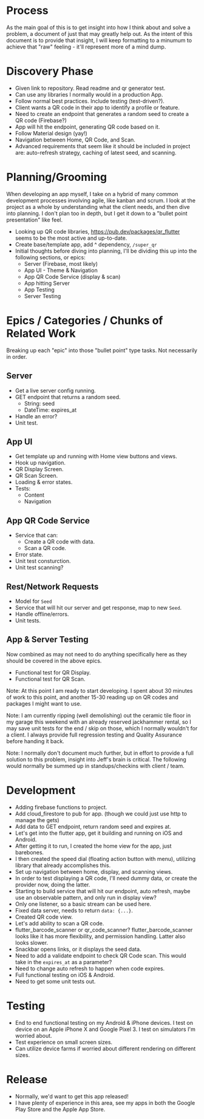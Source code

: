 # Process

As the main goal of this is to get insight into how I think about and solve a problem, a document of just that may greatly help out. As the intent of this document is to provide that insight, I will keep formatting to a minumum to achieve that "raw" feeling - it'll represent more of a mind dump.

# Discovery Phase

- Given link to repository. Read readme and qr generator test.
- Can use any libraries I normally would in a production App.
- Follow normal best practices. Include testing (test-driven?).
- Client wants a QR code in their app to identify a profile or feature.
- Need to create an endpoint that generates a random seed to create a QR code (Firebase?)
- App will hit the endpoint, generating QR code based on it.
- Follow Material design (yay!)
- Navigation between Home, QR Code, and Scan.
- Advanced requirements that seem like it should be included in project are: auto-refresh strategy, caching of latest seed, and scanning.

# Planning/Grooming

When developing an app myself, I take on a hybrid of many common development processes involving agile, like kanban and scrum. I look at the project as a whole by understanding what the client needs, and then dive into planning. I don't plan too in depth, but I get it down to a "bullet point presentation" like feel.

- Looking up QR code libraries, https://pub.dev/packages/qr_flutter seems to be the most active and up-to-date.
- Create base/template app, add ^ dependency, `/super_qr`
- Initial thoughts before diving into planning, I'll be dividing this up into the following sections, or epics:
  - Server (Firebase, most likely)
  - App UI - Theme & Navigation
  - App QR Code Service (display & scan)
  - App hitting Server
  - App Testing
  - Server Testing

# Epics / Categories / Chunks of Related Work

Breaking up each "epic" into those "bullet point" type tasks. Not necessarily in order.

## Server

- Get a live server config running.
- GET endpoint that returns a random seed.
  - String: seed
  - DateTime: expires_at
- Handle an error?
- Unit test.

## App UI

- Get template up and running with Home view buttons and views.
- Hook up navigation.
- QR Display Screen.
- QR Scan Screen.
- Loading & error states.
- Tests:
  - Content
  - Navigation

## App QR Code Service

- Service that can:
  - Create a QR code with data.
  - Scan a QR code.
- Error state.
- Unit test consturction.
- Unit test scanning?

## Rest/Network Requests

- Model for `Seed`
- Service that will hit our server and get response, map to new `Seed`.
- Handle offline/errors.
- Unit tests.

## App & Server Testing

Now combined as may not need to do anything specifically here as they should be covered in the above epics.

- Functional test for QR Display.
- Functional test for QR Scan.

Note: At this point I am ready to start developing. I spent about 30 minutes of work to this point, and another 15-30 reading up on QR codes and packages I might want to use.

Note: I am currently ripping (well demolishing) out the ceramic tile floor in my garage this weekend with an already reserved jackhammer rental, so I may save unit tests for the end / skip on those, which I normally wouldn't for a client. I always provide full regression testing and Quality Assurance before handing it back.

Note: I normally don't document much further, but in effort to provide a full solution to this problem, insight into Jeff's brain is critical. The following would normally be summed up in standups/checkins with client / team.

# Development

- Adding firebase functions to project.
- Add cloud_firestore to pub for app. (though we could just use http to manage the gets)
- Add data to GET endpoint, return random seed and expires at.
- Let's get into the flutter app, get it building and running on iOS and Android.
- After getting it to run, I created the home view for the app, just barebones.
- I then created the speed dial (floating action button with menu), utilizing library that already accomplishes this.
- Set up navigation between home, display, and scanning views.
- In order to test displaying a QR code, I'll need dummy data, or create the provider now, doing the latter.
- Starting to build service that will hit our endpoint, auto refresh, maybe use an observable pattern, and only run in display view?
- Only one listener, so a basic stream can be used here.
- Fixed data server, needs to return `data: {...}`.
- Created QR code view.
- Let's add ability to scan a QR code.
- flutter_barcode_scanner or qr_code_scanner? flutter_barcode_scanner looks like it has more flexibility, and permission handling. Latter also looks slower.
- Snackbar opens links, or it displays the seed data.
- Need to add a validate endpoint to check QR Code scan. This would take in the `expires_at` as a parameter?
- Need to change auto refresh to happen when code expires.
- Full functional testing on iOS & Android.
- Need to get some unit tests out.

# Testing

- End to end functional testing on my Android & iPhone devices. I test on device on an Apple iPhone X and Google Pixel 3. I test on simulators I'm worried about.
- Test experience on small screen sizes.
- Can utilize device farms if worried about different rendering on different sizes.

# Release

- Normally, we'd want to get this app released!
- I have plenty of experience in this area, see my apps in both the Google Play Store and the Apple App Store.
